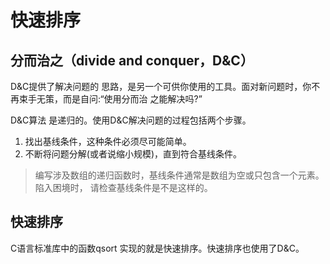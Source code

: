 # 快速排序

## 分而治之（divide and conquer，D&C）

D&C提供了解决问题的 思路，是另一个可供你使用的工具。面对新问题时，你不再束手无策，而是自问:“使用分而治 之能解决吗?”

D&C算法 是递归的。使用D&C解决问题的过程包括两个步骤。

1. 找出基线条件，这种条件必须尽可能简单。
2. 不断将问题分解(或者说缩小规模)，直到符合基线条件。

> 编写涉及数组的递归函数时，基线条件通常是数组为空或只包含一个元素。陷入困境时， 请检查基线条件是不是这样的。

## 快速排序

C语言标准库中的函数qsort 实现的就是快速排序。快速排序也使用了D&C。
